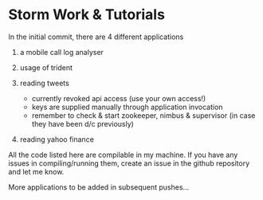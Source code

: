 # Storm Work & Tutorials

In the initial commit, there are 4 different applications

1. a mobile call log analyser
2. usage of trident
3. reading tweets
	
	- currently revoked api access (use your own access!)
	- keys are supplied manually through application invocation
	- remember to check & start zookeeper, nimbus & supervisor (in case they have been d/c previously)
	
4. reading yahoo finance

All the code listed here are compilable in my machine. If you have any issues in compiling/running them, create an issue in the github repository and let me know.

More applications to be added in subsequent pushes...
